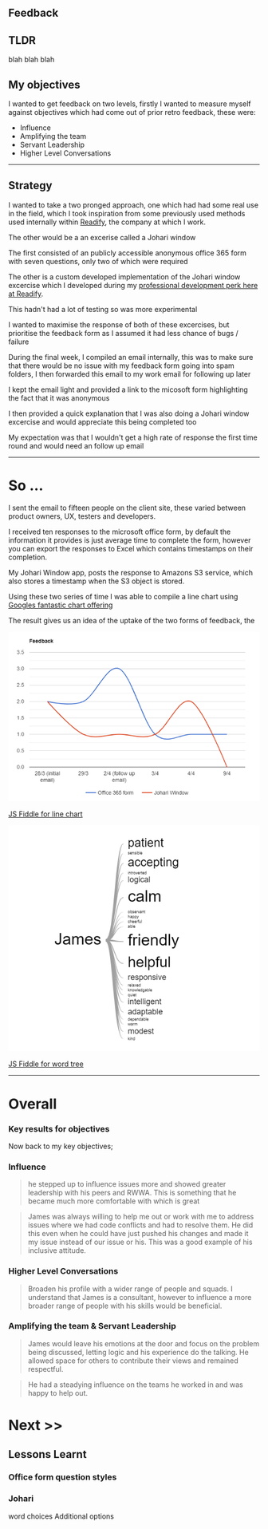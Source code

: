 
## Feedback

## TLDR

blah blah blah

## My objectives

I wanted to get feedback on two levels, firstly I wanted to measure myself against objectives which had come out of prior retro feedback, these were:

* Influence
* Amplifying the team
* Servant Leadership
* Higher Level Conversations

<hr/>


## Strategy

I wanted to take a two pronged approach, one which had had some real use in the field, which I took inspiration from some previously used methods used internally within [Readify](https://readify.net "readify web site"), the company at which I work. 

The other would be a an excerise called a Johari window

The first consisted of an publicly accessible anonymous office 365 form with seven questions, only two of which were required

The other is a custom developed implementation of the Johari window excercise which I developed during my [professional development perk here at Readify](https://stackoverflow.com/jobs/companies/readify "Readify's Stackoverflow page").

This hadn't had a lot of testing so was more experimental


I wanted to maximise the response of both of these excercises, but prioritise the feedback form as I assumed it had less chance of bugs / failure

During the final week, I compiled an email internally, this was to make sure that there would be no issue with my feedback form going into spam folders, I then forwarded this email to my work email for following up later

I kept the email light and provided a link to the micosoft form highlighting the fact that it was anonymous


I then provided a quick explanation that I was also doing a Johari window excercise and would appreciate this being completed too

My expectation was that I wouldn't get a high rate of response the first time round and would need an follow up email

<hr/>

# So ...

I sent the email to fifteen people on the client site, these varied between product owners, UX, testers and developers.

I received ten responses to the microsoft office form, by default the information it provides is just average time to complete the form, however you can export the responses to Excel which contains timestamps on their completion.

My Johari Window app, posts the response to Amazons S3 service, which also stores a timestamp when the S3 object is stored.

Using these two series of time I was able to compile a line chart using [Googles fantastic chart offering](https://developers.google.com/chart/interactive/docs/gallery/linechart "Google's line chart")

The result gives us an idea of the uptake of the two forms of feedback, the 

![alt text](/articles/images/ResponseGraph.png "Responses")

[JS Fiddle for line chart](https://jsfiddle.net/jgoldswain/f2szgxun/13/ "JS Fiddle")

![alt text](/articles/images/WordTree.png "Word Tree")

[JS Fiddle for word tree](https://jsfiddle.net/t2y9guqv "JS Fiddle")


<hr/>

# Overall 

### Key results for objectives

Now back to my key objectives;

### Influence

> he stepped up to influence issues more and showed greater leadership with his peers and RWWA. This is something that he became much more comfortable with which is great


> James was always willing to help me out or work with me to address issues where we had code conflicts and had to resolve them. He did this even when he could have just pushed his changes and made it my issue instead of our issue or his. This was a good example of his inclusive attitude.


### Higher Level Conversations

>Broaden his profile with a wider range of people and squads. I understand that James is a consultant, however to influence a more broader range of people with his skills would be beneficial.

### Amplifying the team & Servant Leadership

> James would leave his emotions at the door and focus on the problem being discussed, letting logic and his experience do the talking. He allowed space for others to contribute their views and remained respectful.

> He had a steadying influence on the teams he worked in and was happy to help out.

# Next >>
## Lessons Learnt

### Office form question styles

### Johari

word choices
Additional options

